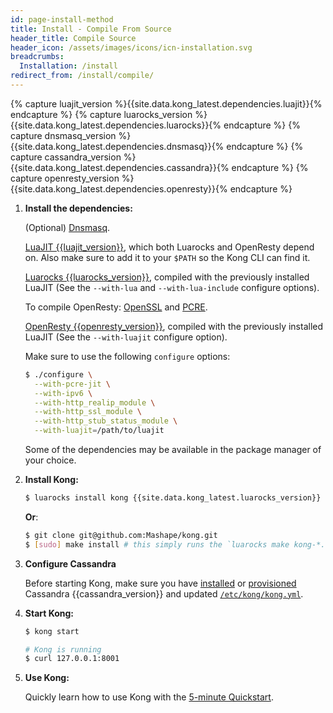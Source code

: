 ```yaml
---
id: page-install-method
title: Install - Compile From Source
header_title: Compile Source
header_icon: /assets/images/icons/icn-installation.svg
breadcrumbs:
  Installation: /install
redirect_from: /install/compile/
---
```


{% capture luajit_version %}{{site.data.kong_latest.dependencies.luajit}}{% endcapture %}
{% capture luarocks_version %}{{site.data.kong_latest.dependencies.luarocks}}{% endcapture %}
{% capture dnsmasq_version %}{{site.data.kong_latest.dependencies.dnsmasq}}{% endcapture %}
{% capture cassandra_version %}{{site.data.kong_latest.dependencies.cassandra}}{% endcapture %}
{% capture openresty_version %}{{site.data.kong_latest.dependencies.openresty}}{% endcapture %}

1. **Install the dependencies:**

    (Optional) [Dnsmasq](http://www.thekelleys.org.uk/dnsmasq/).

    [LuaJIT {{luajit_version}}](http://luajit.org/download.html), which both Luarocks and OpenResty depend on. Also make sure to add it to your `$PATH` so the Kong CLI can find it.

    [Luarocks {{luarocks_version}}](https://github.com/keplerproject/luarocks/wiki/Download), compiled with the previously installed LuaJIT (See the `--with-lua` and `--with-lua-include` configure options).

    To compile OpenResty: [OpenSSL](https://www.openssl.org/) and [PCRE](http://www.pcre.org/).

    [OpenResty {{openresty_version}}](http://openresty.com/#Installation), compiled with the previously installed LuaJIT (See the `--with-luajit` configure option).

    Make sure to use the following `configure` options:

    ```bash
    $ ./configure \
      --with-pcre-jit \
      --with-ipv6 \
      --with-http_realip_module \
      --with-http_ssl_module \
      --with-http_stub_status_module \
      --with-luajit=/path/to/luajit
    ```

    Some of the dependencies may be available in the package manager of your choice.

2. **Install Kong:**

    ```bash
    $ luarocks install kong {{site.data.kong_latest.luarocks_version}}
    ```

    **Or**:

    ```bash
    $ git clone git@github.com:Mashape/kong.git
    $ [sudo] make install # this simply runs the `luarocks make kong-*.rockspec` command
    ```

3. **Configure Cassandra**

    Before starting Kong, make sure you have [installed](http://www.apache.org/dyn/closer.cgi?path=/cassandra/{{cassandra_version}}/apache-cassandra-{{cassandra_version}}-bin.tar.gz) or [provisioned](http://kongdb.org) Cassandra {{cassandra_version}} and updated [`/etc/kong/kong.yml`](/docs/latest/configuration/#databases_available).

4. **Start Kong:**

    ```bash
    $ kong start

    # Kong is running
    $ curl 127.0.0.1:8001
    ```

4. **Use Kong:**

    Quickly learn how to use Kong with the [5-minute Quickstart](/docs/latest/getting-started/quickstart).
